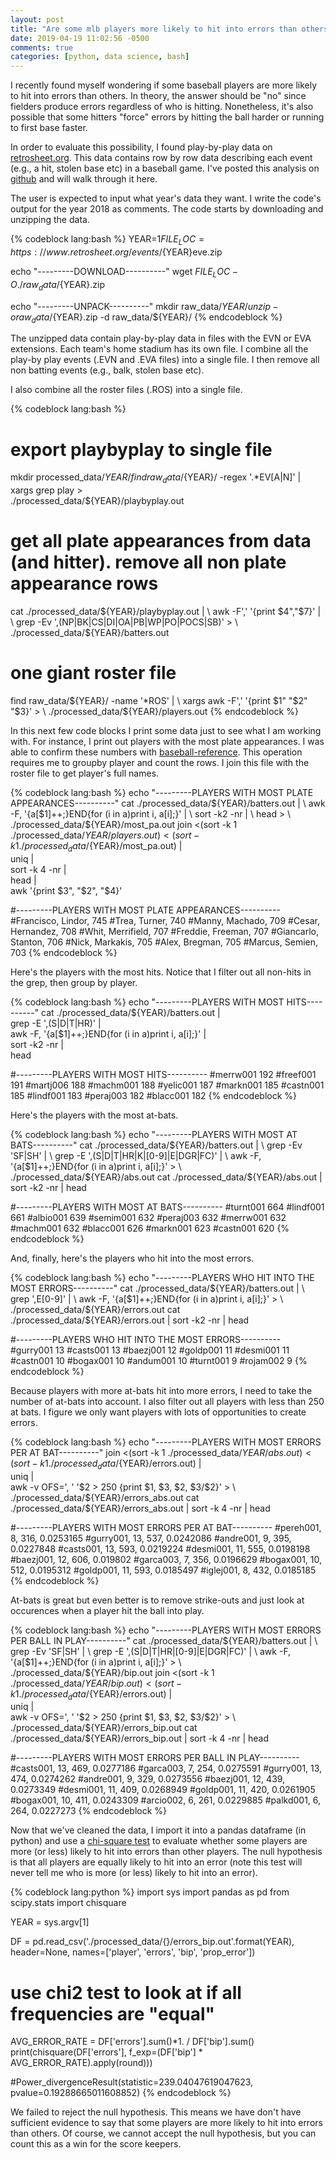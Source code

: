 ```yaml
---
layout: post
title: "Are some mlb players more likely to hit into errors than others?"
date: 2019-04-19 11:02:56 -0500
comments: true
categories: [python, data science, bash]
---
```


I recently found myself wondering if some baseball players are more likely to hit into errors than others. In theory, the answer should be "no" since fielders produce errors regardless of who is hitting. Nonetheless, it's also possible that some hitters "force" errors by hitting the ball harder or running to first base faster. 

In order to evaluate this possibility, I found play-by-play data on [retrosheet.org](https://www.retrosheet.org/). This data contains row by row data describing each event (e.g., a hit, stolen base etc) in a baseball game. I've posted this analysis on [github](https://github.com/dvatterott/mlb_errors) and will walk through it here. 

The user is expected to input what year's data they want. I write the code's output for the year 2018 as comments. The code starts by downloading and unzipping the data.

{% codeblock lang:bash %}
YEAR=$1
FILE_LOC=https://www.retrosheet.org/events/${YEAR}eve.zip

echo "---------DOWNLOAD----------"
wget $FILE_LOC -O ./raw_data/${YEAR}.zip

echo "---------UNPACK----------"
mkdir raw_data/${YEAR}/
unzip -o raw_data/${YEAR}.zip -d raw_data/${YEAR}/
{% endcodeblock %}

The unzipped data contain play-by-play data in files with the EVN or EVA extensions. Each team's home stadium has its own file. I combine all the play-by play events (.EVN and .EVA files) into a single file. I then remove all non batting events (e.g., balk, stolen base etc).

I also combine all the roster files (.ROS) into a single file. 

{% codeblock lang:bash %}
# export playbyplay to single file
mkdir processed_data/${YEAR}/
find raw_data/${YEAR}/ -regex '.*EV[A|N]' | \
	xargs grep play > \
	./processed_data/${YEAR}/playbyplay.out

# get all plate appearances from data (and hitter). remove all non plate appearance rows
cat ./processed_data/${YEAR}/playbyplay.out | \
	awk -F',' '{print $4","$7}' | \
	grep -Ev ',(NP|BK|CS|DI|OA|PB|WP|PO|POCS|SB)' > \
	./processed_data/${YEAR}/batters.out

# one giant roster file
find raw_data/${YEAR}/ -name '*ROS' | \
	xargs awk -F',' '{print $1" "$2" "$3}' > \
	./processed_data/${YEAR}/players.out
{% endcodeblock %}

In this next few code blocks I print some data just to see what I am working with. For instance, I print out players with the most plate appearances. I was able to confirm these numbers with [baseball-reference](https://baseball-reference.com). This operation requires me to groupby player and count the rows. I join this file with the roster file to get player's full names.

{% codeblock lang:bash %}
echo "---------PLAYERS WITH MOST PLATE APPEARANCES----------"
cat ./processed_data/${YEAR}/batters.out | \
	awk -F, '{a[$1]++;}END{for (i in a)print i, a[i];}' | \
	sort -k2 -nr | \
	head > \
	./processed_data/${YEAR}/most_pa.out
join <(sort -k 1 ./processed_data/${YEAR}/players.out) <(sort -k 1 ./processed_data/${YEAR}/most_pa.out) | \
	uniq | \
	sort -k 4 -nr | \
	head | \
	awk '{print $3", "$2", "$4}'

#---------PLAYERS WITH MOST PLATE APPEARANCES----------
#Francisco, Lindor, 745
#Trea, Turner, 740
#Manny, Machado, 709
#Cesar, Hernandez, 708
#Whit, Merrifield, 707
#Freddie, Freeman, 707
#Giancarlo, Stanton, 706
#Nick, Markakis, 705
#Alex, Bregman, 705
#Marcus, Semien, 703
{% endcodeblock %}

Here's the players with the most hits. Notice that I filter out all non-hits in the grep, then group by player.

{% codeblock lang:bash %}
echo "---------PLAYERS WITH MOST HITS----------"
cat ./processed_data/${YEAR}/batters.out | \
	grep -E ',(S|D|T|HR)' | \
	awk -F, '{a[$1]++;}END{for (i in a)print i, a[i];}' | \
	sort -k2 -nr | \
	head

#---------PLAYERS WITH MOST HITS----------
#merrw001 192
#freef001 191
#martj006 188
#machm001 188
#yelic001 187
#markn001 185
#castn001 185
#lindf001 183
#peraj003 182
#blacc001 182
{% endcodeblock %}

Here's the players with the most at-bats.

{% codeblock lang:bash %}
echo "---------PLAYERS WITH MOST AT BATS----------"
cat ./processed_data/${YEAR}/batters.out | \
	grep -Ev 'SF|SH' | \
	grep -E ',(S|D|T|HR|K|[0-9]|E|DGR|FC)' | \
	awk -F, '{a[$1]++;}END{for (i in a)print i, a[i];}' > \
	./processed_data/${YEAR}/abs.out
cat ./processed_data/${YEAR}/abs.out | sort -k2 -nr | head

#---------PLAYERS WITH MOST AT BATS----------
#turnt001 664
#lindf001 661
#albio001 639
#semim001 632
#peraj003 632
#merrw001 632
#machm001 632
#blacc001 626
#markn001 623
#castn001 620
{% endcodeblock %}

And, finally, here's the players who hit into the most errors.

{% codeblock lang:bash %}
echo "---------PLAYERS WHO HIT INTO THE MOST ERRORS----------"
cat ./processed_data/${YEAR}/batters.out | \
	grep ',E[0-9]' | \
	awk -F, '{a[$1]++;}END{for (i in a)print i, a[i];}' > \
	./processed_data/${YEAR}/errors.out
cat ./processed_data/${YEAR}/errors.out | sort -k2 -nr | head

#---------PLAYERS WHO HIT INTO THE MOST ERRORS----------
#gurry001 13
#casts001 13
#baezj001 12
#goldp001 11
#desmi001 11
#castn001 10
#bogax001 10
#andum001 10
#turnt001 9
#rojam002 9
{% endcodeblock %}

Because players with more at-bats hit into more errors, I need to take the number of at-bats into account. I also filter out all players with less than 250 at bats. I figure we only want players with lots of opportunities to create errors.

{% codeblock lang:bash %}
echo "---------PLAYERS WITH MOST ERRORS PER AT BAT----------"
join <(sort -k 1 ./processed_data/${YEAR}/abs.out) <(sort -k 1 ./processed_data/${YEAR}/errors.out) | \
	uniq | \
	awk -v OFS=', ' '$2 > 250 {print $1, $3, $2, $3/$2}' >  \
	./processed_data/${YEAR}/errors_abs.out
cat ./processed_data/${YEAR}/errors_abs.out | sort -k 4 -nr | head

#---------PLAYERS WITH MOST ERRORS PER AT BAT----------
#pereh001, 8, 316, 0.0253165
#gurry001, 13, 537, 0.0242086
#andre001, 9, 395, 0.0227848
#casts001, 13, 593, 0.0219224
#desmi001, 11, 555, 0.0198198
#baezj001, 12, 606, 0.019802
#garca003, 7, 356, 0.0196629
#bogax001, 10, 512, 0.0195312
#goldp001, 11, 593, 0.0185497
#iglej001, 8, 432, 0.0185185
{% endcodeblock %}

At-bats is great but even better is to remove strike-outs and just look at occurences when a player hit the ball into play.

{% codeblock lang:bash %}
echo "---------PLAYERS WITH MOST ERRORS PER BALL IN PLAY----------"
cat ./processed_data/${YEAR}/batters.out | \
	grep -Ev 'SF|SH' | \
	grep -E ',(S|D|T|HR|[0-9]|E|DGR|FC)' | \
	awk -F, '{a[$1]++;}END{for (i in a)print i, a[i];}' > \
	./processed_data/${YEAR}/bip.out
join <(sort -k 1 ./processed_data/${YEAR}/bip.out) <(sort -k 1 ./processed_data/${YEAR}/errors.out) | \
	uniq | \
	awk -v OFS=', ' '$2 > 250 {print $1, $3, $2, $3/$2}' > \
	./processed_data/${YEAR}/errors_bip.out
cat ./processed_data/${YEAR}/errors_bip.out | sort -k 4 -nr | head

#---------PLAYERS WITH MOST ERRORS PER BALL IN PLAY----------
#casts001, 13, 469, 0.0277186
#garca003, 7, 254, 0.0275591
#gurry001, 13, 474, 0.0274262
#andre001, 9, 329, 0.0273556
#baezj001, 12, 439, 0.0273349
#desmi001, 11, 409, 0.0268949
#goldp001, 11, 420, 0.0261905
#bogax001, 10, 411, 0.0243309
#arcio002, 6, 261, 0.0229885
#palkd001, 6, 264, 0.0227273
{% endcodeblock %}

Now that we've cleaned the data, I import it into a pandas dataframe (in python) and use a [chi-square test](https://docs.scipy.org/doc/scipy/reference/generated/scipy.stats.chisquare.html) to evaluate whether some players are more (or less) likely to hit into errors than other players. The null hypothesis is that all players are equally likely to hit into an error (note this test will never tell me who is more (or less) likely to hit into an error).  

{% codeblock lang:python %}
import sys
import pandas as pd
from scipy.stats import chisquare

YEAR = sys.argv[1]

DF = pd.read_csv('./processed_data/{}/errors_bip.out'.format(YEAR), 
		 header=None,
		 names=['player', 'errors', 'bip', 'prop_error'])

# use chi2 test to look at if all frequencies are "equal"
AVG_ERROR_RATE = DF['errors'].sum()*1. / DF['bip'].sum()
print(chisquare(DF['errors'], f_exp=(DF['bip'] * AVG_ERROR_RATE).apply(round)))

#Power_divergenceResult(statistic=239.04047619047623, pvalue=0.19288665011608852)
{% endcodeblock %}

We failed to reject the null hypothesis. This means we have don't have sufficient evidence to say that some players are more likely to hit into errors than others. Of course, we cannot accept the null hypothesis, but you can count this as a win for the score keepers. 

